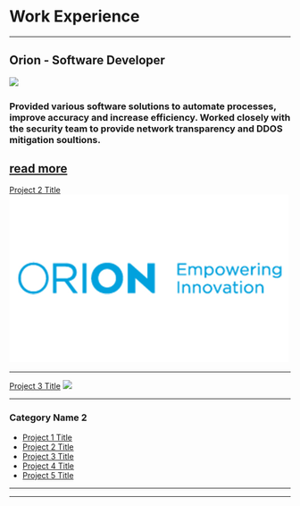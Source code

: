 # Work Experience

---
## Orion - Software Developer
[<img src="https://i.ibb.co/9c1cCmT/Logo-Tagline-Blue-staffsig.png"/>](/sample_page)
### Provided various software solutions to automate processes, improve accuracy and increase efficiency. Worked closely with the security team to provide network transparency and DDOS mitigation soultions.
[read more](/sample_page)
---
[Project 2 Title](/pdf/sample_presentation.pdf)
<img src="images/orion.jpg?raw=true"/>

---
[Project 3 Title](http://example.com/)
<img src="images/dummy_thumbnail.jpg?raw=true"/>

---

### Category Name 2

- [Project 1 Title](http://example.com/)
- [Project 2 Title](http://example.com/)
- [Project 3 Title](http://example.com/)
- [Project 4 Title](http://example.com/)
- [Project 5 Title](http://example.com/)

---



---

